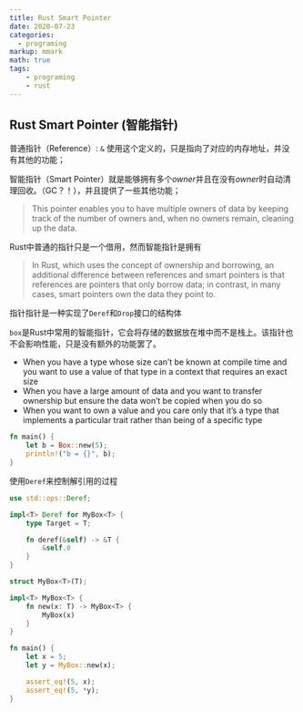 ```yaml
---
title: Rust Smart Pointer
date: 2020-07-23
categories:
  - programing
markup: mmark
math: true
tags:
    - programing
    - rust
---
```


## Rust Smart Pointer (智能指针)

普通指针（Reference）: `&` 使用这个定义的，只是指向了对应的内存地址，并没有其他的功能；

智能指针（Smart Pointer）就是能够拥有多个*owner*并且在没有*owner*时自动清理回收。（GC？！），并且提供了一些其他功能；

> This pointer enables you to have multiple owners of data by keeping track of the number of owners and, when no owners remain, cleaning up the data.

Rust中普通的指针只是一个借用，然而智能指针是拥有

>In Rust, which uses the concept of ownership and borrowing, an additional difference between references and smart pointers is that references are pointers that only borrow data; in contrast, in many cases, smart pointers own the data they point to.

指针指针是一种实现了`Deref`和`Drop`接口的结构体

`box`是Rust中常用的智能指针，它会将存储的数据放在堆中而不是栈上。该指针也不会影响性能，只是没有额外的功能罢了。

 - When you have a type whose size can’t be known at compile time and you want to use a value of that type in a context that requires an exact size
 - When you have a large amount of data and you want to transfer ownership but ensure the data won’t be copied when you do so
 - When you want to own a value and you care only that it’s a type that implements a particular trait rather than being of a specific type
 
 ```rust
 fn main() {
     let b = Box::new(5);
     println!("b = {}", b);
 }
```

使用`Deref`来控制解引用的过程

```rust
use std::ops::Deref;

impl<T> Deref for MyBox<T> {
    type Target = T;

    fn deref(&self) -> &T {
        &self.0
    }
}

struct MyBox<T>(T);

impl<T> MyBox<T> {
    fn new(x: T) -> MyBox<T> {
        MyBox(x)
    }
}

fn main() {
    let x = 5;
    let y = MyBox::new(x);

    assert_eq!(5, x);
    assert_eq!(5, *y);
}
```